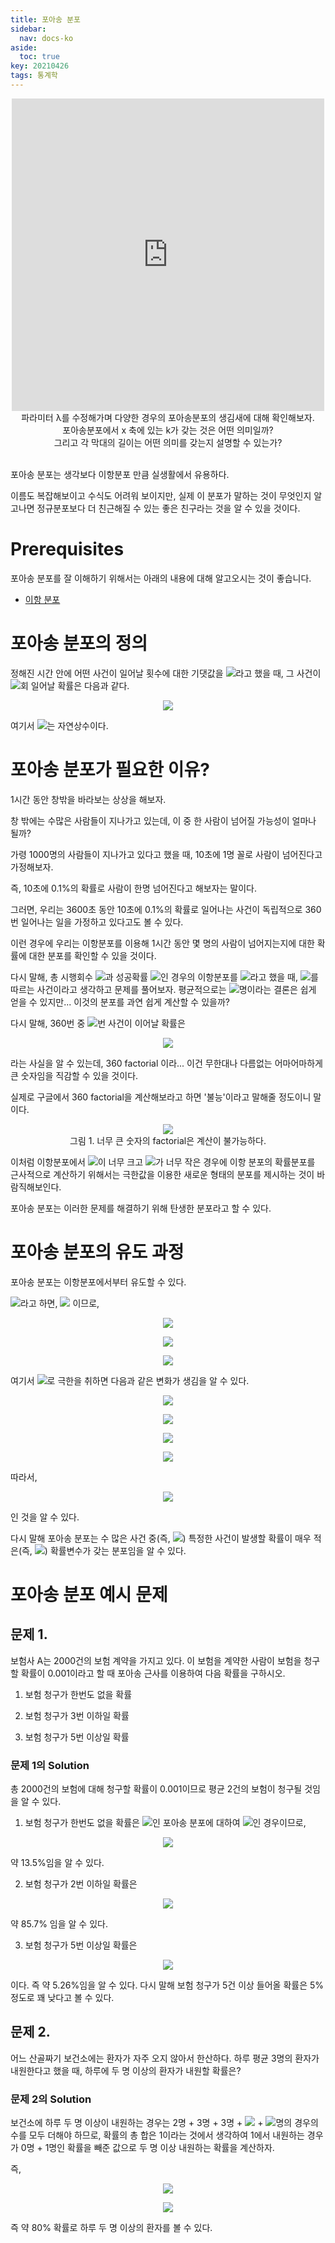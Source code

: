 ```yaml
---
title: 포아송 분포
sidebar:
  nav: docs-ko
aside:
  toc: true
key: 20210426
tags: 통계학
---
```


<center>
  <iframe width = "500" height = "500" frameborder = "0" src="https://angeloyeo.github.io/p5/2021-04-26-Poisson_distribution/"></iframe>
  <br>
  파라미터 λ를 수정해가며 다양한 경우의 포아송분포의 생김새에 대해 확인해보자. 
  <br>
  포아송분포에서 x 축에 있는 k가 갖는 것은 어떤 의미일까? 
  <br>
  그리고 각 막대의 길이는 어떤 의미를 갖는지 설명할 수 있는가?
  <br>
  <br>
</center>

포아송 분포는 생각보다 이항분포 만큼 실생활에서 유용하다. 

이름도 복잡해보이고 수식도 어려워 보이지만, 실제 이 분포가 말하는 것이 무엇인지 알고나면 정규분포보다 더 친근해질 수 있는 좋은 친구라는 것을 알 수 있을 것이다.

# Prerequisites

포아송 분포를 잘 이해하기 위해서는 아래의 내용에 대해 알고오시는 것이 좋습니다.

* [이항 분포](https://angeloyeo.github.io/2021/04/23/binomial_distribution.html)

# 포아송 분포의 정의

정해진 시간 안에 어떤 사건이 일어날 횟수에 대한 기댓값을 <img src = "https://raw.githubusercontent.com/angeloyeo/angeloyeo.github.io/master/equations/2021-04-26-Poisson_distribution/eq1.png">라고 했을 때, 그 사건이 <img src = "https://raw.githubusercontent.com/angeloyeo/angeloyeo.github.io/master/equations/2021-04-26-Poisson_distribution/eq2.png">회 일어날 확률은 다음과 같다.

<p align = "center"> <img src = "https://raw.githubusercontent.com/angeloyeo/angeloyeo.github.io/master/equations/2021-04-26-Poisson_distribution/eq3.png"> </p>

여기서 <img src = "https://raw.githubusercontent.com/angeloyeo/angeloyeo.github.io/master/equations/2021-04-26-Poisson_distribution/eq4.png">는 자연상수이다.

# 포아송 분포가 필요한 이유?

1시간 동안 창밖을 바라보는 상상을 해보자.

창 밖에는 수많은 사람들이 지나가고 있는데, 이 중 한 사람이 넘어질 가능성이 얼마나 될까?

가령 1000명의 사람들이 지나가고 있다고 했을 때, 10초에 1명 꼴로 사람이 넘어진다고 가정해보자.

즉, 10초에 0.1%의 확률로 사람이 한명 넘어진다고 해보자는 말이다.

그러면, 우리는 3600초 동안 10초에 0.1%의 확률로 일어나는 사건이 독립적으로 360번 일어나는 일을 가정하고 있다고도 볼 수 있다.

이런 경우에 우리는 이항분포를 이용해 1시간 동안 몇 명의 사람이 넘어지는지에 대한 확률에 대한 분포를 확인할 수 있을 것이다.

다시 말해, 총 시행회수 <img src = "https://raw.githubusercontent.com/angeloyeo/angeloyeo.github.io/master/equations/2021-04-26-Poisson_distribution/eq5.png">과 성공확률 <img src = "https://raw.githubusercontent.com/angeloyeo/angeloyeo.github.io/master/equations/2021-04-26-Poisson_distribution/eq6.png">인 경우의 이항분포를 <img src = "https://raw.githubusercontent.com/angeloyeo/angeloyeo.github.io/master/equations/2021-04-26-Poisson_distribution/eq7.png">라고 했을 때, <img src = "https://raw.githubusercontent.com/angeloyeo/angeloyeo.github.io/master/equations/2021-04-26-Poisson_distribution/eq8.png">를 따르는 사건이라고 생각하고 문제를 풀어보자. 평균적으로는 <img src = "https://raw.githubusercontent.com/angeloyeo/angeloyeo.github.io/master/equations/2021-04-26-Poisson_distribution/eq9.png">명이라는 결론은 쉽게 얻을 수 있지만... 이것의 분포를 과연 쉽게 계산할 수 있을까?

다시 말해, 360번 중 <img src = "https://raw.githubusercontent.com/angeloyeo/angeloyeo.github.io/master/equations/2021-04-26-Poisson_distribution/eq10.png">번 사건이 이어날 확률은 

<p align = "center"> <img src = "https://raw.githubusercontent.com/angeloyeo/angeloyeo.github.io/master/equations/2021-04-26-Poisson_distribution/eq11.png"> </p>

라는 사실을 알 수 있는데, 360 factorial 이라... 이건 무한대나 다름없는 어마어마하게 큰 숫자임을 직감할 수 있을 것이다.

실제로 구글에서 360 factorial을 계산해보라고 하면 \'불능\'이라고 말해줄 정도이니 말이다.

<p align = "center">
  <img src = "https://raw.githubusercontent.com/angeloyeo/angeloyeo.github.io/master/pics/2021-04-26-Poisson_distribution/pic1.png">
  <br>
  그림 1. 너무 큰 숫자의 factorial은 계산이 불가능하다.
</p>

이처럼 이항분포에서 <img src = "https://raw.githubusercontent.com/angeloyeo/angeloyeo.github.io/master/equations/2021-04-26-Poisson_distribution/eq12.png">이 너무 크고 <img src = "https://raw.githubusercontent.com/angeloyeo/angeloyeo.github.io/master/equations/2021-04-26-Poisson_distribution/eq13.png">가 너무 작은 경우에 이항 분포의 확률분포를 근사적으로 계산하기 위해서는 극한값을 이용한 새로운 형태의 분포를 제시하는 것이 바람직해보인다.

포아송 분포는 이러한 문제를 해결하기 위해 탄생한 분포라고 할 수 있다.

# 포아송 분포의 유도 과정

포아송 분포는 이항분포에서부터 유도할 수 있다.

<img src = "https://raw.githubusercontent.com/angeloyeo/angeloyeo.github.io/master/equations/2021-04-26-Poisson_distribution/eq14.png">라고 하면, <img src = "https://raw.githubusercontent.com/angeloyeo/angeloyeo.github.io/master/equations/2021-04-26-Poisson_distribution/eq15.png"> 이므로,

<p align = "center"> <img src = "https://raw.githubusercontent.com/angeloyeo/angeloyeo.github.io/master/equations/2021-04-26-Poisson_distribution/eq16.png"> </p>

<p align = "center"> <img src = "https://raw.githubusercontent.com/angeloyeo/angeloyeo.github.io/master/equations/2021-04-26-Poisson_distribution/eq17.png"> </p>

<p align = "center"> <img src = "https://raw.githubusercontent.com/angeloyeo/angeloyeo.github.io/master/equations/2021-04-26-Poisson_distribution/eq18.png"> </p>

여기서 <img src = "https://raw.githubusercontent.com/angeloyeo/angeloyeo.github.io/master/equations/2021-04-26-Poisson_distribution/eq19.png">로 극한을 취하면 다음과 같은 변화가 생김을 알 수 있다.

<p align = "center"> <img src = "https://raw.githubusercontent.com/angeloyeo/angeloyeo.github.io/master/equations/2021-04-26-Poisson_distribution/eq20.png"> </p>

<p align = "center"> <img src = "https://raw.githubusercontent.com/angeloyeo/angeloyeo.github.io/master/equations/2021-04-26-Poisson_distribution/eq21.png"> </p>

<p align = "center"> <img src = "https://raw.githubusercontent.com/angeloyeo/angeloyeo.github.io/master/equations/2021-04-26-Poisson_distribution/eq22.png"> </p>

<p align = "center"> <img src = "https://raw.githubusercontent.com/angeloyeo/angeloyeo.github.io/master/equations/2021-04-26-Poisson_distribution/eq23.png"> </p>

따라서,

<p align = "center"> <img src = "https://raw.githubusercontent.com/angeloyeo/angeloyeo.github.io/master/equations/2021-04-26-Poisson_distribution/eq24.png"> </p>

인 것을 알 수 있다.

다시 말해 포아송 분포는 수 많은 사건 중(즉, <img src = "https://raw.githubusercontent.com/angeloyeo/angeloyeo.github.io/master/equations/2021-04-26-Poisson_distribution/eq25.png">) 특정한 사건이 발생할 확률이 매우 적은(즉, <img src = "https://raw.githubusercontent.com/angeloyeo/angeloyeo.github.io/master/equations/2021-04-26-Poisson_distribution/eq26.png">) 확률변수가 갖는 분포임을 알 수 있다.

# 포아송 분포 예시 문제

## 문제 1.

보험사 A는 2000건의 보험 계약을 가지고 있다. 이 보험을 계약한 사람이 보험을 청구할 확률이 0.001이라고 할 때 포아송 근사를 이용하여 다음 확률을 구하시오.

1) 보험 청구가 한번도 없을 확률

2) 보험 청구가 3번 이하일 확률

3) 보험 청구가 5번 이상일 확률

### 문제 1의 Solution

총 2000건의 보험에 대해 청구할 확률이 0.001이므로 평균 2건의 보험이 청구될 것임을 알 수 있다. 


1) 보험 청구가 한번도 없을 확률은 <img src = "https://raw.githubusercontent.com/angeloyeo/angeloyeo.github.io/master/equations/2021-04-26-Poisson_distribution/eq27.png">인 포아송 분포에 대하여 <img src = "https://raw.githubusercontent.com/angeloyeo/angeloyeo.github.io/master/equations/2021-04-26-Poisson_distribution/eq28.png">인 경우이므로,

<p align = "center"> <img src = "https://raw.githubusercontent.com/angeloyeo/angeloyeo.github.io/master/equations/2021-04-26-Poisson_distribution/eq29.png"> </p>

약 13.5%임을 알 수 있다.

2) 보험 청구가 2번 이하일 확률은

<p align = "center"> <img src = "https://raw.githubusercontent.com/angeloyeo/angeloyeo.github.io/master/equations/2021-04-26-Poisson_distribution/eq30.png"> </p>

약 85.7% 임을 알 수 있다.

3) 보험 청구가 5번 이상일 확률은

<p align = "center"> <img src = "https://raw.githubusercontent.com/angeloyeo/angeloyeo.github.io/master/equations/2021-04-26-Poisson_distribution/eq31.png"> </p>

이다. 즉 약 5.26%임을 알 수 있다. 다시 말해 보험 청구가 5건 이상 들어올 확률은 5%정도로 꽤 낮다고 볼 수 있다.

## 문제 2.

어느 산골짜기 보건소에는 환자가 자주 오지 않아서 한산하다. 하루 평균 3명의 환자가 내원한다고 했을 때, 하루에 두 명 이상의 환자가 내원할 확률은?

### 문제 2의 Solution

보건소에 하루 두 명 이상이 내원하는 경우는 2명 + 3명 + 3명 + <img src = "https://raw.githubusercontent.com/angeloyeo/angeloyeo.github.io/master/equations/2021-04-26-Poisson_distribution/eq32.png"> + <img src = "https://raw.githubusercontent.com/angeloyeo/angeloyeo.github.io/master/equations/2021-04-26-Poisson_distribution/eq33.png">명의 경우의 수를 모두 더해야 하므로, 확률의 총 합은 1이라는 것에서 생각하여 1에서 내원하는 경우가 0명 + 1명인 확률을 빼준 값으로 두 명 이상 내원하는 확률을 계산하자.

즉,

<p align = "center"> <img src = "https://raw.githubusercontent.com/angeloyeo/angeloyeo.github.io/master/equations/2021-04-26-Poisson_distribution/eq34.png"> </p>

<p align = "center"> <img src = "https://raw.githubusercontent.com/angeloyeo/angeloyeo.github.io/master/equations/2021-04-26-Poisson_distribution/eq35.png"> </p>

즉 약 80% 확률로 하루 두 명 이상의 환자를 볼 수 있다.
